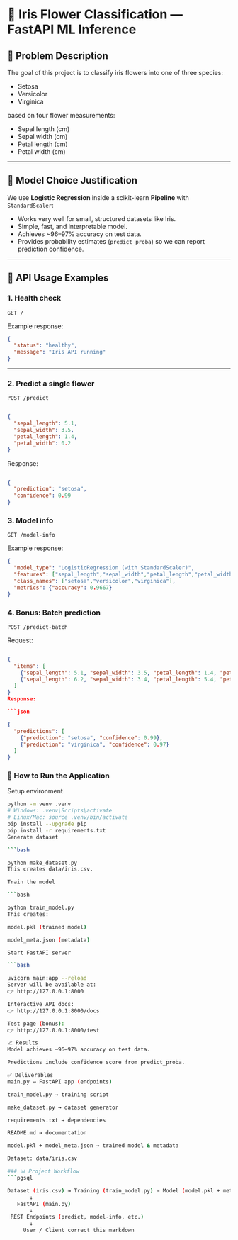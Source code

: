 # 🌸 Iris Flower Classification — FastAPI ML Inference

## 📝 Problem Description
The goal of this project is to classify iris flowers into one of three species:
- Setosa  
- Versicolor  
- Virginica  

based on four flower measurements:
- Sepal length (cm)  
- Sepal width (cm)  
- Petal length (cm)  
- Petal width (cm)  

---

## 🤖 Model Choice Justification
We use **Logistic Regression** inside a scikit-learn **Pipeline** with `StandardScaler`:
- Works very well for small, structured datasets like Iris.  
- Simple, fast, and interpretable model.  
- Achieves ~96–97% accuracy on test data.  
- Provides probability estimates (`predict_proba`) so we can report prediction confidence.  

---

## 📡 API Usage Examples

### 1. Health check
`GET /`  

Example response:
```json
{
  "status": "healthy",
  "message": "Iris API running"
}
```
---
### 2. Predict a single flower
`POST /predict`

```json

{
  "sepal_length": 5.1,
  "sepal_width": 3.5,
  "petal_length": 1.4,
  "petal_width": 0.2
}
```
Response:
```json

{
  "prediction": "setosa",
  "confidence": 0.99
}
```
### 3. Model info
`GET /model-info`

Example response:


```json
{
  "model_type": "LogisticRegression (with StandardScaler)",
  "features": ["sepal_length","sepal_width","petal_length","petal_width"],
  "class_names": ["setosa","versicolor","virginica"],
  "metrics": {"accuracy": 0.9667}
}
```
### 4. Bonus: Batch prediction
`POST /predict-batch`

Request:
```json

{
  "items": [
    {"sepal_length": 5.1, "sepal_width": 3.5, "petal_length": 1.4, "petal_width": 0.2},
    {"sepal_length": 6.2, "sepal_width": 3.4, "petal_length": 5.4, "petal_width": 2.3}
  ]
}
Response:

```json

{
  "predictions": [
    {"prediction": "setosa", "confidence": 0.99},
    {"prediction": "virginica", "confidence": 0.97}
  ]
}
```
### 🚀 How to Run the Application
Setup environment

```bash
python -m venv .venv
# Windows: .venv\Scripts\activate
# Linux/Mac: source .venv/bin/activate
pip install --upgrade pip
pip install -r requirements.txt
Generate dataset

```bash

python make_dataset.py
This creates data/iris.csv.

Train the model

```bash

python train_model.py
This creates:

model.pkl (trained model)

model_meta.json (metadata)

Start FastAPI server

```bash

uvicorn main:app --reload
Server will be available at:
👉 http://127.0.0.1:8000

Interactive API docs:
👉 http://127.0.0.1:8000/docs

Test page (bonus):
👉 http://127.0.0.1:8000/test

📈 Results
Model achieves ~96–97% accuracy on test data.

Predictions include confidence score from predict_proba.

✅ Deliverables
main.py → FastAPI app (endpoints)

train_model.py → training script

make_dataset.py → dataset generator

requirements.txt → dependencies

README.md → documentation

model.pkl + model_meta.json → trained model & metadata

Dataset: data/iris.csv

### 📊 Project Workflow
```pgsql

Dataset (iris.csv) → Training (train_model.py) → Model (model.pkl + meta.json)
       ↓
   FastAPI (main.py)
       ↓
 REST Endpoints (predict, model-info, etc.)
       ↓
     User / Client correct this markdown